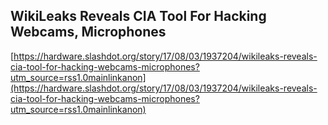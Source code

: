 ## WikiLeaks Reveals CIA Tool For Hacking Webcams, Microphones
  
  [https://hardware.slashdot.org/story/17/08/03/1937204/wikileaks-reveals-cia-tool-for-hacking-webcams-microphones?utm_source=rss1.0mainlinkanon](https://hardware.slashdot.org/story/17/08/03/1937204/wikileaks-reveals-cia-tool-for-hacking-webcams-microphones?utm_source=rss1.0mainlinkanon)